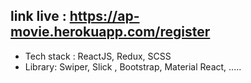## link live : https://ap-movie.herokuapp.com/register

- Tech stack : ReactJS, Redux, SCSS
- Library: Swiper, Slick , Bootstrap, Material React, .....
